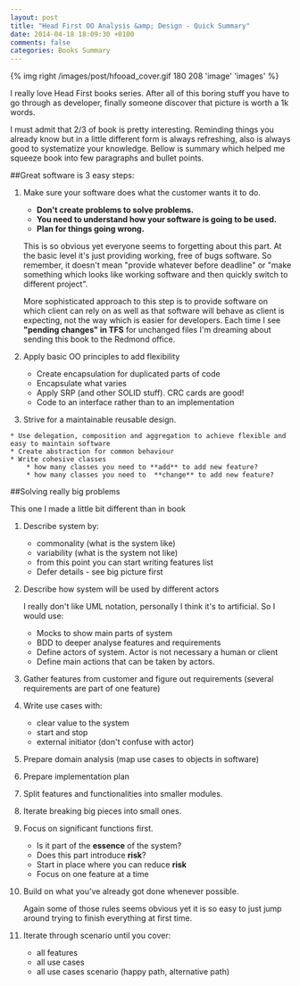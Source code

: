 ```yaml
---
layout: post
title: "Head First OO Analysis &amp; Design - Quick Summary"
date: 2014-04-18 18:09:30 +0100
comments: false
categories: Books Summary
---
```

{% img right /images/post/hfooad_cover.gif 180 208 'image' 'images' %}

I really love Head First books series. After all of this boring stuff you have to go through as developer, finally someone discover that picture is worth a 1k words.

I must admit that 2/3 of book is pretty interesting. Reminding things you already know but in a little
different form is always refreshing, also is always good to systematize your knowledge. Bellow is summary which helped me squeeze book into few paragraphs and bullet points.

##Great software is 3 easy steps:

1. Make sure your software does what the customer wants it to do.
	* **Don't create problems to solve problems.**
	* **You need to understand how your software is going to be used.**
	* **Plan for things going wrong.**  

	
	This is so obvious yet everyone seems to forgetting about this part. At the basic level it's just providing working, free of bugs software. So remember, it doesn't mean "provide whatever before deadline" or "make something which looks like working software and then quickly switch to different project".

	More sophisticated approach to this step is to provide software on which client can rely on as well as that software will behave as client is expecting, not the way which is easier for developers.
	Each time I see **"pending changes" in TFS** for unchanged files I'm dreaming about sending this book to the Redmond office.

2. Apply basic OO principles to add flexibility

	* Create encapsulation for duplicated parts of code
	* Encapsulate what varies
	* Apply SRP (and other SOLID stuff). CRC cards are good!
	* Code to an interface rather than to an implementation
  
  
  
  3. Strive for a maintainable reusable design.

	* Use delegation, composition and aggregation to achieve flexible and easy to maintain software 
	* Create abstraction for common behaviour
	* Write cohesive classes
		* how many classes you need to **add** to add new feature?
		* how many classes you need to  **change** to add new feature?
		
##Solving really big problems

This one I made a little bit different than in book

1. Describe system by:

	* commonality (what is the system like)
	* variability (what is the system not like)
	* from this point you can start writing features list
	* Defer details - see big picture first

2. Describe how system will be used by different actors
	
	I really don't like UML notation, personally I think it's to artificial. So I would use:
	* Mocks to show main parts of system
	* BDD to deeper analyse features and requirements
	* Define actors of system. Actor is not necessary a human or client
	* Define main actions that can be taken by actors.
	
3. Gather features from customer and figure out requirements (several requirements are part of one feature)
5. Write use cases with: 

	* clear value to the system
	* start and stop
	* external initiator (don't confuse with actor)
	
4. Prepare domain analysis (map use cases to objects in software)

6. Prepare implementation plan

7. Split features and functionalities into smaller modules. 

8. Iterate breaking big pieces into small ones.

8. Focus on significant functions first.

	* Is it part of the **essence** of the system?
	* Does this part introduce **risk**?
	* Start in place where you can reduce **risk**
	* Focus on one feature at a time

10. Build on what you've already got done whenever possible.

	Again some of those rules seems obvious yet it is so easy to just jump around trying to finish everything at first time.
	
11. Iterate through scenario until you cover:

	* all features
	* all use cases
	* all use cases scenario (happy path, alternative path)
	




